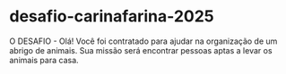 # desafio-carinafarina-2025
O DESAFIO  - Olá! Você foi contratado para ajudar na organização de um abrigo de animais. Sua missão será encontrar pessoas aptas a levar os animais para casa.
